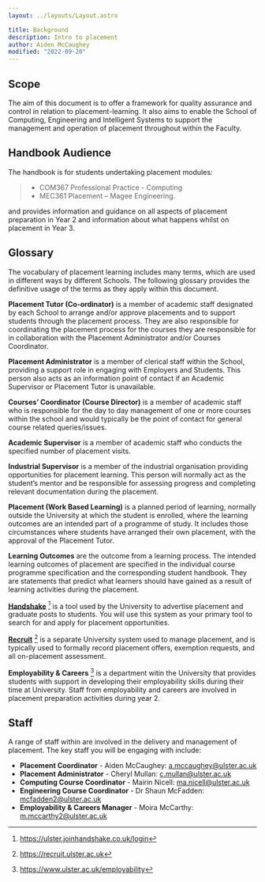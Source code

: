 ```yaml
---
layout: ../layouts/Layout.astro

title: Background
description: Intro to placement
author: Aiden McCaughey
modified: "2022-09-20"
---
```


## Scope

The aim of this document is to offer a framework for quality assurance and control in relation to placement-learning. It also aims to enable the School of Computing, Engineering and Intelligent Systems to support the management and operation of placement throughout within the Faculty.

## Handbook Audience

The handbook is for students undertaking placement modules:

> - COM367 Professional Practice - Computing
> - MEC361 Placement – Magee Engineering.

and provides information and guidance on all aspects of placement preparation in Year 2 and information about what happens whilst on placement in Year 3.

## Glossary

The vocabulary of placement learning includes many terms, which are used in different ways by different Schools. The following glossary provides the definitive usage of the terms as they apply within this document.

**Placement Tutor (Co-ordinator)** is a member of academic staff designated by each School to arrange and/or approve placements and to support students through the placement process. They are also responsible for coordinating the placement process for the courses they are responsible for in collaboration with the Placement Administrator and/or Courses Coordinator.

**Placement Administrator** is a member of clerical staff within the School, providing a support role in engaging with Employers and Students. This person also acts as an information point of contact if an Academic Supervisor or Placement Tutor is unavailable.

**Courses’ Coordinator (Course Director)** is a member of academic staff who is responsible for the day to day management of one or more courses within the school and would typically be the point of contact for general course related queries/issues.

**Academic Supervisor** is a member of academic staff who conducts the specified number of placement visits.

**Industrial Supervisor** is a member of the industrial organisation providing opportunities for placement learning. This person will normally act as the student’s mentor and be responsible for assessing progress and completing relevant documentation during the placement.

**Placement (Work Based Learning)** is a planned period of learning, normally outside the University at which the student is enrolled, where the learning outcomes are an intended part of a programme of study. It includes those circumstances where students have arranged their own placement, with the approval of the Placement Tutor.

**Learning Outcomes** are the outcome from a learning process. The intended learning outcomes of placement are specified in the individual course programme specification and the corresponding student handbook. They are statements that predict what learners should have gained as a result of learning activities during the placement.

**[Handshake](https://ulster.joinhandshake.co.uk/login)**  [^1] is a tool used by the University to advertise placement and graduate posts to students. You will use this system as your primary tool to search for and apply for placement opportunities.

**[Recruit](https://recruit.ulster.ac.uk)** [^2] is a separate University system used to manage placement, and is typically used to formally record placement offers, exemption requests, and all on-placement assessment.

**Employability & Careers** [^3] is a department witin the University that provides students with support in developing their employability skills during their time at University. Staff from employability and careers are involved in placement preparation activities during year 2.

## Staff

A range of staff within are involved in the delivery and management of placement. The key staff you will be engaging with include:

- **Placement Coordinator** - Aiden McCaughey: a.mccaughey@ulster.ac.uk
- **Placement Administrator** - Cheryl Mullan: c.mullan@ulster.ac.uk
- **Computing Course Coordinator** - Mairin Nicell: ma.nicell@ulster.ac.uk
- **Engineering Course Coordinator** - Dr Shaun McFadden: mcfadden2@ulster.ac.uk
- **Employability & Careers Manager** - Moira McCarthy: m.mccarthy2@ulster.ac.uk

[^1]: https://ulster.joinhandshake.co.uk/login
[^2]: https://recruit.ulster.ac.uk
[^3]: https://www.ulster.ac.uk/employability

